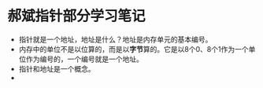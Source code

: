 # 郝斌指针部分学习笔记

* 指针就是一个地址，地址是什么？地址是内存单元的基本编号。
* 内存中的单位不是以位算的，而是以**字节**算的。它是以8个0、8个1作为一个单位作为编号的，一个编号就是一个地址。
* 指针和地址是一个概念。
* 